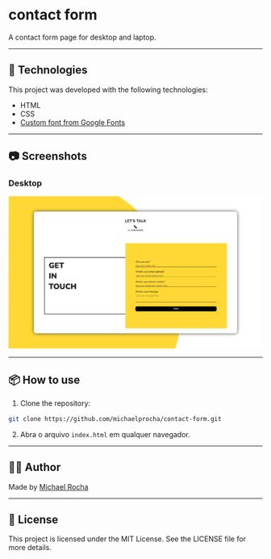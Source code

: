 # contact form
A contact form page for desktop and laptop.

---

## 🚀 Technologies

This project was developed with the following technologies:

- HTML
- CSS
- [Custom font from Google Fonts](https://fonts.google.com/) 

---

## 📷 Screenshots

### Desktop
![screenshot-desktop](index.png)

---

## 📦 How to use

1. Clone the repository:
```bash
git clone https://github.com/michaelprocha/contact-form.git
```
2. Abra o arquivo `index.html` em qualquer navegador.

---

## 👨‍💻 Author

Made by [Michael Rocha](https://github.com/michaelprocha)

---

## 📄 License

This project is licensed under the MIT License. See the LICENSE file for more details.

